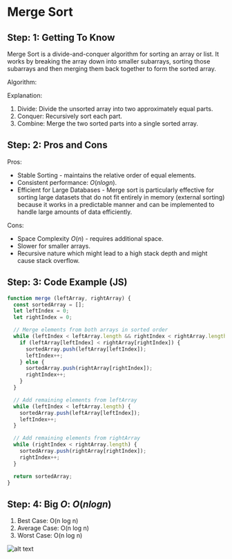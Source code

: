 # Merge Sort

## Step: 1: Getting To Know

Merge Sort is a divide-and-conquer algorithm for sorting an array or list. It works by breaking the array down into smaller subarrays, sorting those subarrays and then merging them back together to form the sorted array.


Algorithm:


Explanation:
1. Divide: Divide the unsorted array into two approximately equal parts.
2. Conquer: Recursively sort each part.
3. Combine: Merge the two sorted parts into a single sorted array.



## Step: 2: Pros and Cons

Pros:
- Stable Sorting - maintains the relative order of equal elements.
- Consistent performance: $O (n log n)$.
- Efficient for Large Databases - Merge sort is particularly effective for sorting large datasets that do not fit entirely in memory (external sorting) because it works in a predictable manner and can be implemented to handle large amounts of data efficiently.


Cons:
- Space Complexity $O (n)$ - requires additional space.
- Slower for smaller arrays.
- Recursive nature which might lead to a high stack depth and might cause stack overflow.


## Step: 3: Code Example (JS)

```js
function merge (leftArray, rightArray) {
  const sortedArray = [];
  let leftIndex = 0;
  let rightIndex = 0;

  // Merge elements from both arrays in sorted order
  while (leftIndex < leftArray.length && rightIndex < rightArray.length) {
    if (leftArray[leftIndex] < rightArray[rightIndex]) {
      sortedArray.push(leftArray[leftIndex]);
      leftIndex++;
    } else {
      sortedArray.push(rightArray[rightIndex]);
      rightIndex++;
    }
  }

  // Add remaining elements from leftArray
  while (leftIndex < leftArray.length) {
    sortedArray.push(leftArray[leftIndex]);
    leftIndex++;
  }

  // Add remaining elements from rightArray
  while (rightIndex < rightArray.length) {
    sortedArray.push(rightArray[rightIndex]);
    rightIndex++;
  }

  return sortedArray;
}
```



## Step: 4: Big <i>O</i>: <b>$O (n log n)$</b>

1. Best Case: O(n log n)
2. Average Case: O(n log n)
3. Worst Case: O(n log n)


![alt text](/Sorting%20Algorithms/merge%20sort/merge-sort.png)